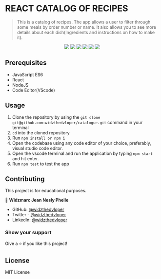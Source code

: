 # REACT CATALOG OF RECIPES

> This is a catalog of recipes. The app allows a user to filter through some meals by order number or name. It also allows you to see more details about each dish(Ingredients and instructions on how to make it).

<p align="center">
   <img src="https://img.shields.io/badge/Ubuntu-E95420?style=for-the-badge&logo=ubuntu&logoColor=white">
   <img src="https://img.shields.io/badge/GitHub-100000?style=for-the-badge&logo=github&logoColor=white">
   <img src="https://img.shields.io/badge/JavaScript-F7DF1E?style=for-the-badge&logo=javascript&logoColor=black" />
   <img src="https://img.shields.io/badge/HTML5-E34F26?style=for-the-badge&logo=html5&logoColor=white">
   <img src="https://img.shields.io/badge/React-20232A?style=for-the-badge&logo=react&logoColor=61DAFB">
   <img src=" 	https://img.shields.io/badge/CSS3-1572B6?style=for-the-badge&logo=css3&logoColor=white">
</p>

## Prerequisites

- JavaScript ES6
- React
- NodeJS
- Code Editor(VScode)

## Usage

1. Clone the repository by using the `git clone git@github.com:widzthedvloper/catalogue.git` command in your terminal
2. `cd` into the cloned repository
3. Run `npm install or npm i`
4. Open the codebase using any code editor of your choice, preferably, visual studio code editor.
5. Open the vscode terminal and run the application by typing `npm start` and hit enter.
6. Run `npm test` to test the app

## Contributing

This project is for educational purposes.

👤 **Widzmarc Jean Nesly Phelle**

- GitHub: [@widzthedvloper](https://github.com/widzthedvloper)
- Twitter - [@widzthedvloper](https://twitter.com/widzthedvloper)
- LinkedIn: [@widzthedvloper](https://www.linkedin.com/in/widzmarc-jean-nesly-phelle-252a26129/)

### Show your support

Give a ⭐️ if you like this project!

## License

MIT License
